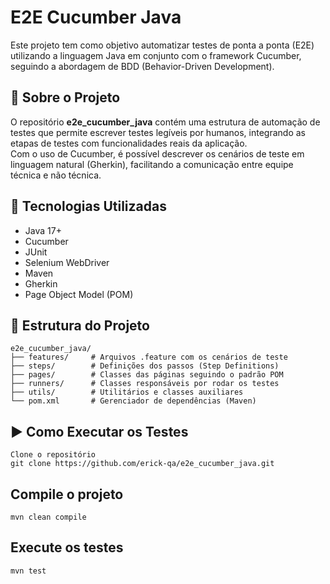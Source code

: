 # E2E Cucumber Java

Este projeto tem como objetivo automatizar testes de ponta a ponta (E2E) utilizando a linguagem Java em conjunto com o framework Cucumber, seguindo a abordagem de BDD (Behavior-Driven Development).

## 🧪 Sobre o Projeto

O repositório **e2e_cucumber_java** contém uma estrutura de automação de testes que permite escrever testes legíveis por humanos, integrando as etapas de testes com funcionalidades reais da aplicação.  
Com o uso de Cucumber, é possível descrever os cenários de teste em linguagem natural (Gherkin), facilitando a comunicação entre equipe técnica e não técnica.

## 🔧 Tecnologias Utilizadas

- Java 17+
- Cucumber
- JUnit
- Selenium WebDriver
- Maven
- Gherkin
- Page Object Model (POM)

## 📁 Estrutura do Projeto

```
e2e_cucumber_java/
├── features/     # Arquivos .feature com os cenários de teste
├── steps/        # Definições dos passos (Step Definitions)
├── pages/        # Classes das páginas seguindo o padrão POM
├── runners/      # Classes responsáveis por rodar os testes
├── utils/        # Utilitários e classes auxiliares
└── pom.xml       # Gerenciador de dependências (Maven)
```

## ▶️ Como Executar os Testes
```
Clone o repositório
git clone https://github.com/erick-qa/e2e_cucumber_java.git
```

## Compile o projeto
```
mvn clean compile
```

## Execute os testes
```
mvn test
```
